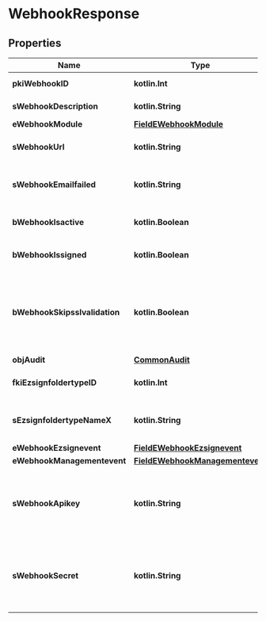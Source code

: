 
# WebhookResponse

## Properties
Name | Type | Description | Notes
------------ | ------------- | ------------- | -------------
**pkiWebhookID** | **kotlin.Int** | The unique ID of the Webhook | 
**sWebhookDescription** | **kotlin.String** | The description of the Webhook | 
**eWebhookModule** | [**FieldEWebhookModule**](FieldEWebhookModule.md) |  | 
**sWebhookUrl** | **kotlin.String** | The URL of the Webhook callback | 
**sWebhookEmailfailed** | **kotlin.String** | The email that will receive the Webhook in case all attempts fail | 
**bWebhookIsactive** | **kotlin.Boolean** | Whether the Webhook is active or not | 
**bWebhookIssigned** | **kotlin.Boolean** | Whether the requests will be signed or not | 
**bWebhookSkipsslvalidation** | **kotlin.Boolean** | Wheter the server&#39;s SSL certificate should be validated or not. Not recommended to skip for production use | 
**objAudit** | [**CommonAudit**](CommonAudit.md) |  | 
**fkiEzsignfoldertypeID** | **kotlin.Int** | The unique ID of the Ezsignfoldertype. |  [optional]
**sEzsignfoldertypeNameX** | **kotlin.String** | The name of the Ezsignfoldertype in the language of the requester |  [optional]
**eWebhookEzsignevent** | [**FieldEWebhookEzsignevent**](FieldEWebhookEzsignevent.md) |  |  [optional]
**eWebhookManagementevent** | [**FieldEWebhookManagementevent**](FieldEWebhookManagementevent.md) |  |  [optional]
**sWebhookApikey** | **kotlin.String** | The Apikey for the Webhook.  This will be hidden if we are not creating or regenerating the Apikey. |  [optional]
**sWebhookSecret** | **kotlin.String** | The Secret for the Webhook.  This will be hidden if we are not creating or regenerating the Apikey. |  [optional]



